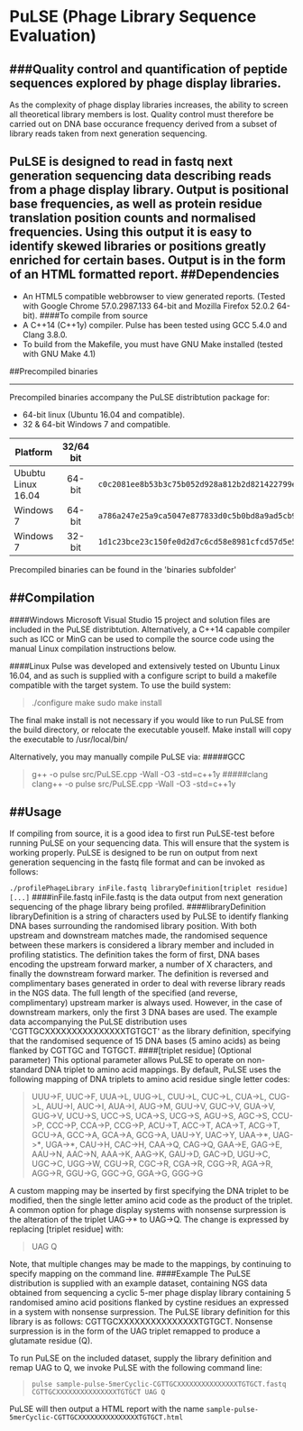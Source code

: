 # PuLSE (Phage Library Sequence Evaluation)

###Quality control and quantification of peptide sequences explored by phage display libraries.
---

As the complexity of phage display libraries increases, the ability to screen all theoretical library members is lost. Quality control must therefore be carried out on DNA base occurance frequency derived from a subset of library reads taken from next generation sequencing.

PuLSE is designed to read in fastq next generation sequencing data describing reads from a phage display library.  Output is positional base frequencies, as well as protein residue translation position counts and normalised frequencies.  Using this output it is easy to identify skewed libraries or positions greatly enriched for certain bases.  Output is in the form of an HTML formatted report.
##Dependencies
---
- An HTML5 compatible webbrowser to view generated reports. (Tested with Google Chrome 57.0.2987.133 64-bit and Mozilla Firefox 52.0.2 64-bit).
####To compile from source
- A C++14 (C++1y) compiler.  Pulse has been tested using GCC 5.4.0 and Clang 3.8.0.
- To build from the Makefile, you must have GNU Make installed (tested with GNU Make 4.1)

##Precompiled binaries
***
Precompiled binaries accompany the PuLSE distribtution package for:

- 64-bit linux (Ubuntu 16.04 and compatible).
- 32 & 64-bit Windows 7 and compatible.

| Platform                   | 32/64 bit  | Sha256 sum                                                                                                                                |
| ------------------------   |:-------------:| ----------------------------------------------------------------------------------------------------------------: |
|Ububtu Linux 16.04|  64-bit       |`c0c2081ee8b53b3c75b052d928a812b2d821422799ede5be4a113dfa8c4d05d1`     |
|Windows 7                |  64-bit       |`a786a247e25a9ca5047e877833d0c5b0bd8a9ad5cb9a1588c37ab9e79b16e606`   |
|Windows 7                |  32-bit       |`1d1c23bce23c150fe0d2d7c6cd58e8981cfcd57d5e5801f8744e6af2f1e74d15`          |

Precompiled binaries can be found in the 'binaries subfolder'



##Compilation
---
####Windows
Microsoft Visual Studio 15 project and solution files are included in the PuLSE distribtution.  Alternatively, a C++14 capable compiler such as ICC or MinG can be used to compile the source code using the manual Linux compilation instructions below.

####Linux
Pulse was developed and extensively tested on Ubuntu Linux 16.04, and as such is supplied with a configure script to build a makefile compatible with the target system.  To use the build system:
>	./configure
	make
	sudo make install
	
The final make install is not necessary if you would like to run PuLSE from the build directory, or relocate the executable youself.  Make install will copy the executable to /usr/local/bin/

Alternatively, you may manually compile PuLSE via:
#####GCC
>g++ -o pulse src/PuLSE.cpp  -Wall -O3 -std=c++1y
#####clang
>clang++ -o pulse src/PuLSE.cpp  -Wall -O3 -std=c++1y

##Usage
---
If compiling from source, it is a good idea to first run PuLSE-test before running PuLSE on your sequencing data.  This will ensure that the system is working properly. PuLSE is designed to be run on output from next generation sequencing in the fastq file format and can be invoked as follows:

`./profilePhageLibrary inFile.fastq libraryDefinition[triplet residue][...]`
####inFile.fastq
inFile.fastq is the data output from next generation sequencing of the phage library being profiled.
####libraryDefinition
libraryDefinition is a string of characters used by PuLSE to identify flanking DNA bases surrounding the randomised library position.  With both upstream and downstream matches made, the randomised sequence between these markers is considered a library member and included in profiling statistics.  The definition takes the form of first, DNA bases encoding the upstream forward marker, a number of X characters, and finally the downstream forward marker.  The definition is reversed and complimentary bases generated in order to deal with reverse library reads in the NGS data.  The full length of the specified (and reverse, complimentary) upstream marker is always used.  However, in the case of downstream markers, only the first 3 DNA bases are used.  The example data accompanying the PuLSE distribution uses 'CGTTGCXXXXXXXXXXXXXXXTGTGCT' as the library definition, specifying that the randomised sequence of 15 DNA bases (5 amino acids) as being flanked by CGTTGC and TGTGCT.
####[triplet residue]  (Optional parameter)
This optional parameter allows PuLSE to operate on non-standard DNA triplet to amino acid mappings.  By default, PuLSE uses the following mapping of DNA triplets to amino acid residue single letter codes:
>UUU->F, UUC->F, UUA->L, UUG->L, CUU->L, CUC->L, CUA->L, CUG->L, AUU->I, AUC->I, AUA->I, AUG->M, GUU->V, GUC->V, GUA->V, GUG->V, UCU->S, UCC->S, UCA->S, UCG->S, AGU->S, AGC->S, CCU->P, CCC->P, CCA->P, CCG->P, ACU->T, ACC->T, ACA->T, ACG->T, GCU->A, GCC->A, GCA->A, GCG->A, UAU->Y, UAC->Y, UAA->\*, UAG->\*, UGA->\*, CAU->H, CAC->H, CAA->Q, CAG->Q, GAA->E, GAG->E, AAU->N, AAC->N, AAA->K, AAG->K, GAU->D, GAC->D, UGU->C, UGC->C, UGG->W, CGU->R, CGC->R, CGA->R, CGG->R, AGA->R, AGG->R, GGU->G, GGC->G, GGA->G, GGG->G

A custom mapping may be inserted by first specifying the DNA triplet to be modified, then the single letter amino acid code as the product of the triplet. A common option for phage display systems with nonsense surpression is the alteration of the triplet UAG->\* to UAG->Q.  The change is expressed by replacing \[triplet residue\] with:
> UAG Q

Note, that multiple changes may be made to the mappings, by continuing to specify mapping on the command line.
####Example
The PuLSE distribution is supplied with an example dataset, containing NGS data obtained from sequencing a cyclic 5-mer phage display library containing 5 randomised amino acid positions flanked by cystine residues an expressed in a system with nonsense surpression.  The PuLSE library definition for this library is as follows: CGTTGCXXXXXXXXXXXXXXXTGTGCT.  Nonsense surpression is in the form of the UAG triplet remapped to produce a glutamate residue (Q).

To run PuLSE on the included dataset, supply the library definition and remap UAG to Q, we invoke PuLSE with the following command line:
> `pulse sample-pulse-5merCyclic-CGTTGCXXXXXXXXXXXXXXXTGTGCT.fastq CGTTGCXXXXXXXXXXXXXXXTGTGCT UAG Q`

PuLSE will then output a HTML report with the name `sample-pulse-5merCyclic-CGTTGCXXXXXXXXXXXXXXXTGTGCT.html`
